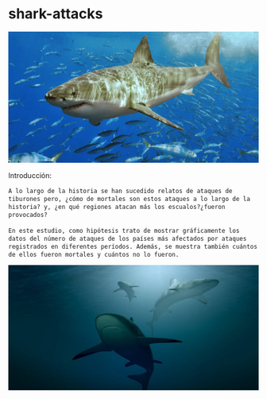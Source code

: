 # shark-attacks
![Alt-Text](/OUTPUT/greatwhite.jpg)

Introducción:

	A lo largo de la historia se han sucedido relatos de ataques de tiburones pero, ¿cómo de mortales son estos ataques a lo largo de la historia? y, ¿en qué regiones atacan más los escualos?¿fueron provocados?

	En este estudio, como hipótesis trato de mostrar gráficamente los datos del número de ataques de los países más afectados por ataques registrados en diferentes períodos. Además, se muestra también cuántos de ellos fueron mortales y cuántos no lo fueron.






![Alt-Text](/OUTPUT/sharks.jpg)
